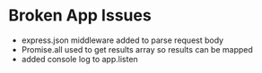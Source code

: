 # Broken App Issues

- express.json middleware added to parse request body
- Promise.all used to get results array so results can be mapped
- added console log to app.listen
